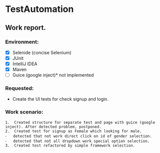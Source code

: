# TestAutomation

## Work report.

### Environment:
* [x] Selenide (concise Selenium)
* [x] JUnit
* [x] IntelliJ IDEA
* [x] Maven
* [ ] Guice (google inject)* not implemented

### Requested:
* Create the UI tests for check signup and login.

### Work scenario:
	1.	Created structure for separate test and page with guice (google inject). After detected problem, postponed.
	2.	Created test for signup as Female which looking for male.
	⁃	detected that not work direct click on id of gender selection.
	⁃	detected that not all dropdown work special option selection.
	3.	Created test refactored by simple framework selection.
